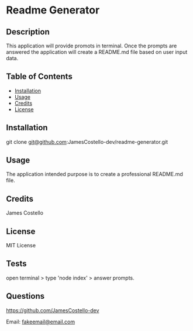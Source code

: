 # Readme Generator

## Description

This application will provide promots in terminal.  Once the prompts are answered the application will create a README.md file based on user input data.

## Table of Contents

* [Installation](#installation)
* [Usage](#usage)
* [Credits](#credits)
* [License](#license)

## Installation

git clone git@github.com:JamesCostello-dev/readme-generator.git

## Usage

The application intended purpose is to create a professional README.md file.

## Credits

James Costello

## License 

MIT License

## Tests

open terminal > type 'node index' > answer prompts.

## Questions

https://github.com/JamesCostello-dev

Email: fakeemail@email.com
